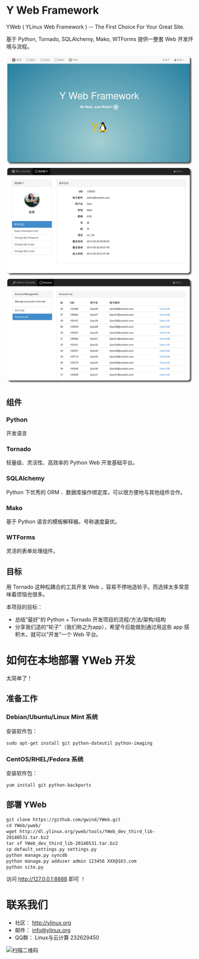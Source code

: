# Y Web Framework

YWeb ( YLinux Web Framework ) -- The First Choice For Your Great Site.

基于 Python, Tornado, SQLAlchemy, Mako, WTForms 提供一整套 Web 开发环境与流程。

![YWeb Home Index](https://raw.githubusercontent.com/gwind/YWeb/master/docs/source/_static/screenshots/yweb-home-index.png)
![YWeb Console Account](https://raw.githubusercontent.com/gwind/YWeb/master/docs/source/_static/screenshots/yweb-console-account.png)
![YWeb Admin Account](https://raw.githubusercontent.com/gwind/YWeb/master/docs/source/_static/screenshots/yweb-admin-account.png)


## 组件

### Python

开发语言


### Tornado

轻量级、灵活性、高效率的 Python Web 开发基础平台。


### SQLAlchemy

Python 下优秀的 ORM 、数据库操作绑定库，可以很方便地与其他组件合作。


### Mako

基于 Python 语言的模板解释器。号称速度最优。


### WTForms

灵活的表单处理组件。


## 目标

用 Tornado 这种松耦合的工具开发 Web ，容易不停地造轮子。而选择太多常意味着烦恼也很多。

本项目的目标：

- 总结“最好”的 Python + Tornado 开发项目的流程/方法/架构/结构
- 分享我们造的“轮子”（我们称之为app），希望今后能做到通过用这些 app 搭积木，就可以“开发”一个 Web 平台。


# 如何在本地部署 YWeb 开发

太简单了！

## 准备工作

### Debian/Ubuntu/Linux Mint 系统

安装软件包：

    sudo apt-get install git python-dateutil python-imaging

### CentOS/RHEL/Fedora 系统

安装软件包：

    yum install git python-backports

## 部署 YWeb

    git clone https://github.com/gwind/YWeb.git
    cd YWeb/yweb/
    wget http://dl.ylinux.org/yweb/tools/YWeb_dev_third_lib-20140531.tar.bz2
    tar xf YWeb_dev_third_lib-20140531.tar.bz2
    cp default_settings.py settings.py
    python manage.py syncdb
    python manage.py adduser admin 123456 XXX@163.com
    python site.py

访问 http://127.0.0.1:8888 即可 ！


# 联系我们

- 社区： http://ylinux.org
- 邮件： info@ylinux.org
- QQ群： Linux与云计算 232629450

![扫描二维码](http://ylinux.org/static/img/join-qq-qun232629450.png)

